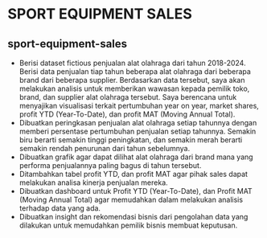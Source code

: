 # SPORT EQUIPMENT SALES
## sport-equipment-sales
- Berisi dataset fictious penjualan alat olahraga dari tahun 2018-2024. Berisi data penjualan tiap tahun beberapa alat olahraga dari beberapa brand dari beberapa supplier. Berdasarkan data tersebut, saya akan melakukan analisis untuk memberikan wawasan kepada pemilik toko, brand, dan supplier alat olahraga tersebut. Saya berencana untuk menyajikan visualisasi terkait pertumbuhan year on year, market shares, profit YTD (Year-To-Date), dan profit MAT (Moving Annual Total).
- Dibuatkan peringkasan penjualan alat olahraga setiap tahunnya dengan memberi persentase pertumbuhan penjualan setiap tahunnya. Semakin biru berarti semakin tinggi peningkatan, dan semakin merah berarti semakin rendah penurunan dari tahun sebelumnya.
- Dibuatkan grafik agar dapat dilihat alat olahraga dari brand mana yang performa penjualannya paling bagus di tahun tersebut.
- Ditambahkan tabel profit YTD, dan profit MAT agar pihak sales dapat melakukan analisa kinerja penjualan mereka.
- Dibuatkan dashboard untuk Profit YTD (Year-To-Date), dan Profit MAT (Moving Annual Total) agar memudahkan dalam melakukan analisis terhadap data yang ada.
- Dibuatkan insight dan rekomendasi bisnis dari pengolahan data yang dilakukan untuk memudahkan pemilik bisnis membuat keputusan.
